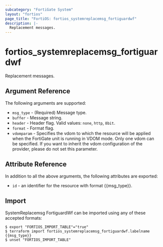 ```yaml
---
subcategory: "FortiGate System"
layout: "fortios"
page_title: "FortiOS: fortios_systemreplacemsg_fortiguardwf"
description: |-
  Replacement messages.
---
```


# fortios_systemreplacemsg_fortiguardwf
Replacement messages.

## Argument Reference

The following arguments are supported:

* `msg_type` - (Required) Message type.
* `buffer` - Message string.
* `header` - Header flag. Valid values: `none`, `http`, `8bit`.
* `format` - Format flag.
* `vdomparam` - Specifies the vdom to which the resource will be applied when the FortiGate unit is running in VDOM mode. Only one vdom can be specified. If you want to inherit the vdom configuration of the provider, please do not set this parameter.


## Attribute Reference

In addition to all the above arguments, the following attributes are exported:
* `id` - an identifier for the resource with format {{msg_type}}.

## Import

SystemReplacemsg FortiguardWf can be imported using any of these accepted formats:
```
$ export "FORTIOS_IMPORT_TABLE"="true"
$ terraform import fortios_systemreplacemsg_fortiguardwf.labelname {{msg_type}}
$ unset "FORTIOS_IMPORT_TABLE"
```
